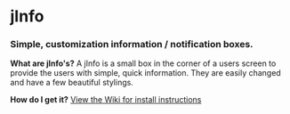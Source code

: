 # jInfo
### Simple, customization information / notification boxes.

**What are jInfo's?**
A jInfo is a small box in the corner of a users screen to provide the users with simple, quick information. They are easily changed and have a few beautiful stylings.

**How do I get it?**
[View the Wiki for install instructions](https://github.com/aabbccsmith/jInfo/wiki)
